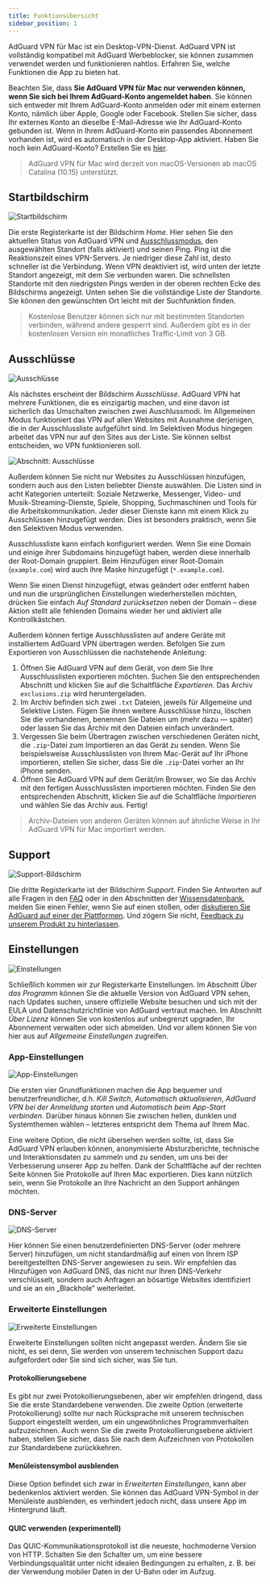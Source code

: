 ```yaml
---
title: Funktionsübersicht
sidebar_position: 1
---
```


AdGuard VPN für Mac ist ein Desktop-VPN-Dienst. AdGuard VPN ist vollständig kompatibel mit AdGuard Werbeblocker, sie können zusammen verwendet werden und funktionieren nahtlos. Erfahren Sie, welche Funktionen die App zu bieten hat.

Beachten Sie, dass **Sie AdGuard VPN für Mac nur verwenden können, wenn Sie sich bei Ihrem AdGuard-Konto angemeldet haben**. Sie können sich entweder mit Ihrem AdGuard-Konto anmelden oder mit einem externen Konto, nämlich über Apple, Google oder Facebook. Stellen Sie sicher, dass Ihr externes Konto an dieselbe E-Mail-Adresse wie Ihr AdGuard-Konto gebunden ist. Wenn in Ihrem AdGuard-Konto ein passendes Abonnement vorhanden ist, wird es automatisch in der Desktop-App aktiviert. Haben Sie noch kein AdGuard-Konto? Erstellen Sie es [hier](https://auth.adguard.com/registration.html).

> AdGuard VPN für Mac wird derzeit von macOS-Versionen ab macOS Catalina (10.15) unterstützt.

## Startbildschirm

![Startbildschirm](https://cdn.adguardvpn.com/content/kb/vpn/mac/main_en.png)

Die erste Registerkarte ist der Bildschirm *Home*. Hier sehen Sie den aktuellen Status von AdGuard VPN und [Ausschlussmodus](#exclusions), den ausgewählten Standort (falls aktiviert) und seinen Ping. Ping ist die Reaktionszeit eines VPN-Servers. Je niedriger diese Zahl ist, desto schneller ist die Verbindung. Wenn VPN deaktiviert ist, wird unten der letzte Standort angezeigt, mit dem Sie verbunden waren. Die schnellsten Standorte mit den niedrigsten Pings werden in der oberen rechten Ecke des Bildschirms angezeigt. Unten sehen Sie die vollständige Liste der Standorte. Sie können den gewünschten Ort leicht mit der Suchfunktion finden.

> Kostenlose Benutzer können sich nur mit bestimmten Standorten verbinden, während andere gesperrt sind. Außerdem gibt es in der kostenlosen Version ein monatliches Traffic-Limit von 3 GB.

## Ausschlüsse

![Ausschlüsse](https://cdn.adguardvpn.com/content/kb/vpn/mac/exclusions_en.png)

Als nächstes erscheint der Bildschirm *Ausschlüsse*. AdGuard VPN hat mehrere Funktionen, die es einzigartig machen, und eine davon ist sicherlich das Umschalten zwischen zwei Auschlussmodi. Im Allgemeinen Modus funktioniert das VPN auf allen Websites mit Ausnahme derjenigen, die in der Ausschlussliste aufgeführt sind. Im Selektiven Modus hingegen arbeitet das VPN nur auf den Sites aus der Liste. Sie können selbst entscheiden, wo VPN funktionieren soll.

![Abschnitt: Ausschlüsse](https://cdn.adguardvpn.com/content/kb/vpn/mac/services_en.png)

Außerdem können Sie nicht nur Websites zu Ausschlüssen hinzufügen, sondern auch aus den Listen beliebter Dienste auswählen. Die Listen sind in acht Kategorien unterteilt: Soziale Netzwerke, Messenger, Video- und Musik-Streaming-Dienste, Spiele, Shopping, Suchmaschinen und Tools für die Arbeitskommunikation. Jeder dieser Dienste kann mit einem Klick zu Ausschlüssen hinzugefügt werden. Dies ist besonders praktisch, wenn Sie den Selektiven Modus verwenden.

Ausschlussliste kann einfach konfiguriert werden. Wenn Sie eine Domain und einige ihrer Subdomains hinzugefügt haben, werden diese innerhalb der Root-Domain gruppiert. Beim Hinzufügen einer Root-Domain (`example.com`) wird auch ihre Maske hinzugefügt (`*.example.com`).

Wenn Sie einen Dienst hinzugefügt, etwas geändert oder entfernt haben und nun die ursprünglichen Einstellungen wiederherstellen möchten, drücken Sie einfach *Auf Standard zurücksetzen* neben der Domain – diese Aktion stellt alle fehlenden Domains wieder her und aktiviert alle Kontrollkästchen.

Außerdem können fertige Ausschlusslisten auf andere Geräte mit installiertem AdGuard VPN übertragen werden. Befolgen Sie zum Exportieren von Ausschlüssen die nachstehende Anleitung:

1. Öffnen Sie AdGuard VPN auf dem Gerät, von dem Sie Ihre Ausschlusslisten exportieren möchten. Suchen Sie den entsprechenden Abschnitt und klicken Sie auf die Schaltfläche *Exportieren*. Das Archiv `exclusions.zip` wird heruntergeladen.
2. Im Archiv befinden sich zwei `.txt` Dateien, jeweils für Allgemeine und Selektive Listen. Fügen Sie ihnen weitere Ausschlüsse hinzu, löschen Sie die vorhandenen, benennen Sie Dateien um (mehr dazu — später) oder lassen Sie das Archiv mit den Dateien einfach unverändert.
3. Vergessen Sie beim Übertragen zwischen verschiedenen Geräten nicht, die `.zip`-Datei zum Importieren an das Gerät zu senden. Wenn Sie beispielsweise Ausschlusslisten von Ihrem Mac-Gerät auf Ihr iPhone importieren, stellen Sie sicher, dass Sie die `.zip`-Datei vorher an Ihr iPhone senden.
4. Öffnen Sie AdGuard VPN auf dem Gerät/im Browser, wo Sie das Archiv mit den fertigen Ausschlusslisten importieren möchten. Finden Sie den entsprechenden Abschnitt, klicken Sie auf die Schaltfläche *Importieren* und wählen Sie das Archiv aus. Fertig!

> Archiv-Dateien von anderen Geräten können auf ähnliche Weise in Ihr AdGuard VPN für Mac importiert werden.

## Support

![Support-Bildschirm](https://cdn.adguardvpn.com/content/kb/vpn/mac/support_en.png)

Die dritte Registerkarte ist der Bildschirm *Support*. Finden Sie Antworten auf alle Fragen in den [FAQ](https://adguard-vpn.com/welcome.html#faq) oder in den Abschnitten der [Wissensdatenbank](/intro.md), melden Sie einen Fehler, wenn Sie auf einen stoßen, oder [diskutieren Sie AdGuard auf einer der Plattformen](https://adguard.com/discuss.html). Und zögern Sie nicht, [Feedback zu unserem Produkt zu hinterlassen](https://surveys.adguard.com/vpn_mac/form.html).

## Einstellungen

![Einstellungen](https://cdn.adguardvpn.com/content/kb/vpn/mac/settings_en.png)

Schließlich kommen wir zur Registerkarte Einstellungen. Im Abschnitt *Über das Programm* können Sie die aktuelle Version von AdGuard VPN sehen, nach Updates suchen, unsere offizielle Website besuchen und sich mit der EULA und Datenschutzrichtlinie von AdGuard vertraut machen. Im Abschnitt *Über Lizenz* können Sie von kostenlos auf unbegrenzt upgraden, Ihr Abonnement verwalten oder sich abmelden. Und vor allem können Sie von hier aus auf *Allgemeine Einstellungen* zugreifen.

### App-Einstellungen

![App-Einstellungen](https://cdn.adguardvpn.com/content/kb/vpn/mac/general-settings_en.png)

Die ersten vier Grundfunktionen machen die App bequemer und benutzerfreundlicher, d.h. *Kill Switch*, *Automatisch aktualisieren*, *AdGuard VPN bei der Anmeldung starten* und *Automatisch beim App-Start verbinden*. Darüber hinaus können Sie zwischen hellen, dunklen und Systemthemen wählen – letzteres entspricht dem Thema auf Ihrem Mac.

Eine weitere Option, die nicht übersehen werden sollte, ist, dass Sie AdGuard VPN erlauben können, anonymisierte Absturzberichte, technische und Interaktionsdaten zu sammeln und zu senden, um uns bei der Verbesserung unserer App zu helfen. Dank der Schaltfläche auf der rechten Seite können Sie Protokolle auf Ihren Mac exportieren. Dies kann nützlich sein, wenn Sie Protokolle an Ihre Nachricht an den Support anhängen möchten.

### DNS-Server

![DNS-Server](https://cdn.adguardvpn.com/content/kb/vpn/mac/dns_en.png)

Hier können Sie einen benutzerdefinierten DNS-Server (oder mehrere Server) hinzufügen, um nicht standardmäßig auf einen von Ihrem ISP bereitgestellten DNS-Server angewiesen zu sein. Wir empfehlen das Hinzufügen von AdGuard DNS, das nicht nur Ihren DNS-Verkehr verschlüsselt, sondern auch Anfragen an bösartige Websites identifiziert und sie an ein „Blackhole“ weiterleitet.

### Erweiterte Einstellungen

![Erweiterte Einstellungen](https://cdn.adguardvpn.com/content/kb/vpn/mac/advanced-settings_en.png)

Erweiterte Einstellungen sollten nicht angepasst werden. Ändern Sie sie nicht, es sei denn, Sie werden von unserem technischen Support dazu aufgefordert oder Sie sind sich sicher, was Sie tun.

#### Protokollierungsebene
Es gibt nur zwei Protokollierungsebenen, aber wir empfehlen dringend, dass Sie die erste Standardebene verwenden. Die zweite Option (erweiterte Protokollierung) sollte nur nach Rücksprache mit unserem technischen Support eingestellt werden, um ein ungewöhnliches Programmverhalten aufzuzeichnen. Auch wenn Sie die zweite Protokollierungsebene aktiviert haben, stellen Sie sicher, dass Sie nach dem Aufzeichnen von Protokollen zur Standardebene zurückkehren.

#### Menüleistensymbol ausblenden
Diese Option befindet sich zwar in *Erweiterten Einstellungen*, kann aber bedenkenlos aktiviert werden. Sie können das AdGuard VPN-Symbol in der Menüleiste ausblenden, es verhindert jedoch nicht, dass unsere App im Hintergrund läuft.

#### QUIC verwenden (experimentell)

Das QUIC-Kommunikationsprotokoll ist die neueste, hochmoderne Version von HTTP. Schalten Sie den Schalter um, um eine bessere Verbindungsqualität unter nicht idealen Bedingungen zu erhalten, z. B. bei der Verwendung mobiler Daten in der U-Bahn oder im Aufzug.
